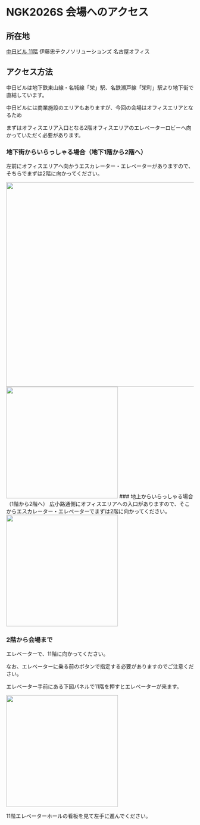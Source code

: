 # NGK2026S 会場へのアクセス

## 所在地

[中日ビル 11階](https://maps.app.goo.gl/hq1PWuo33Xz6JzzN6)
伊藤忠テクノソリューションズ 名古屋オフィス

## アクセス方法

中日ビルは地下鉄東山線・名城線「栄」駅、名鉄瀬戸線「栄町」駅より地下街で直結しています。

中日ビルには商業施設のエリアもありますが、今回の会場はオフィスエリアとなるため

まずはオフィスエリア入口となる2階オフィスエリアのエレベーターロビーへ向かっていただく必要があります。

### 地下街からいらっしゃる場合（地下1階から2階へ）

左前にオフィスエリアへ向かうエスカレーター・エレベーターがありますので、そちらでまずは2階に向かってください。

<img src="https://nagoya-godo-konshinkai.github.io/ngk2026s/img/other/地下1階.png" width="550">
<img src="https://nagoya-godo-konshinkai.github.io/ngk2026s/img/other/地下1階_エスカレーター.png" height="300">
### 地上からいらっしゃる場合（1階から2階へ）
広小路通側にオフィスエリアへの入口がありますので、そこからエスカレーター・エレベーターでまずは2階に向かってください。

<img src="https://nagoya-godo-konshinkai.github.io/ngk2026s/img/other/1階.png" height="300">

### 2階から会場まで
エレベーターで、11階に向かってください。

なお、エレベーターに乗る前のボタンで指定する必要がありますのでご注意ください。

エレベーター手前にある下図パネルで11階を押すとエレベーターが来ます。

<img src="https://nagoya-godo-konshinkai.github.io/ngk2026s/img/other/2階_エレベーターパネル.png" height="300">

11階エレベーターホールの看板を見て左手に進んでください。

